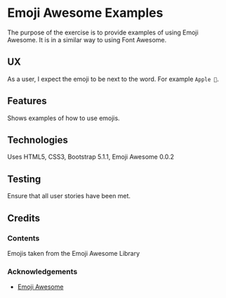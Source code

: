 # Emoji Awesome Examples

The purpose of the exercise is to provide examples of using Emoji Awesome.  It is in a similar way to
using Font Awesome.

## UX

As a user, I expect the emoji to be next to the word. For example `Apple 🍏`.

## Features

Shows examples of how to use emojis.

## Technologies

Uses HTML5, CSS3, Bootstrap 5.1.1, Emoji Awesome 0.0.2

## Testing

Ensure that all user stories have been met.

## Credits

### Contents

Emojis taken from the Emoji Awesome Library

### Acknowledgements

- [Emoji Awesome](https://ziishaned.github.io/emoji-awesome/)